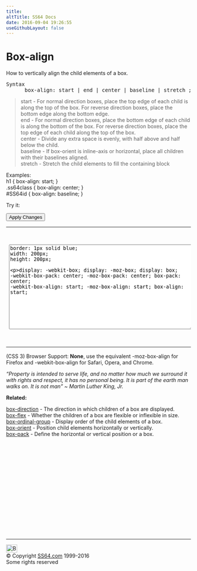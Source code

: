 ```yaml
---
title:
altTitle: SS64 Docs
date: 2016-09-04 19:26:55
useGithubLayout: false
---
```

<!-- #BeginLibraryItem "/Library/head_css.lbi" --><!-- #EndLibraryItem --><h1>Box-align</h1>
<p>How to vertically align the child elements of a box.</p>
<pre>Syntax
      box-align: start | end | center | baseline | stretch ;</pre>
<blockquote>
<p><span class="code">start</span> - For normal direction boxes, place the top edge of each child is along the top of the box. For reverse direction boxes, place the bottom edge along the bottom edge.<br>
<span class="code">end</span> - For normal direction boxes, place the bottom edge of each child is along the bottom of the box. For reverse direction boxes, place the top edge of each child along the top of the box.<br>
<span class="code">center</span> - Divide any extra space is evenly, with half above and half below the child.<br>
<span class="code">baseline</span> - If box-orient is inline-axis or horizontal, place all children with their baselines aligned.<br>
<span class="code">stretch</span> - Stretch the child elements to fill the containing block</p>
</blockquote>
<p>Examples:<br>
  <span class="code">h1 { box-align: start;  }<br>
    .ss64class { box-align: center; }</span><br>
    <span class="code">#SS64id { box-align: baseline;  }</span>    <br>
</p>
<p>Try it:</p><input type="button" onclick="ApplyStyle()" value="Apply Changes">
<table>
  <tbody><tr>
    <td><textarea name="tryit" id="trycode" cols="60" rows="15" onfocus="this.style.background='#fff';" onblur="this.style.background='#eee';" tabindex="1">border: 1px solid blue;
width: 200px;
height: 200px;

display: -webkit-box;
display:    -moz-box;
display:         box;
-webkit-box-pack: center;
   -moz-box-pack: center;
        box-pack: center;
-webkit-box-align: start;
   -moz-box-align: start;
        box-align: start;
</textarea></td>
    <td><div id="tryresult">This is a sample of text with a CSS border. The border helps to display the position of the text DIV.</div></td>
  </tr>
</tbody></table>
<p>(CSS 3) Browser Support:  <b>None</b>, use the equivalent <span class="code">-moz-box-align</span> for Firefox and <span class="code">-webkit-box-align</span> for Safari, Opera, and Chrome.</p>
<p class="quote"><i>“Property is intended to serve life, and no matter how much we surround it with rights and respect, it has no personal being. It is part of the earth man walks on. It is not man” ~   Martin Luther King, Jr.</i></p><p><b>Related:</b></p>
<p><a href="box-direction.html">box-direction</a> - The direction in which children of a box are displayed. <br>
<a href="box-flex.html">box-flex</a> - Whether the children of a box are flexible or inflexible in size.<br>
<a href="box-ordinal-group.html">box-ordinal-group</a> - Display order of the child elements of a box.<br>
<a href="box-orient.html">box-orient</a> - Position child elements horizontally or vertically. <br>
<a href="box-pack.html">box-pack</a> - Define the horizontal or vertical position or a box.</p><!-- #BeginLibraryItem "/Library/foot_css.lbi" --><p>
<!-- CSS -->
<ins class="adsbygoogle" style="display:inline-block;width:300px;height:250px" data-ad-client="ca-pub-6140977852749469" data-ad-slot="2739097502"></ins>
<script>
(adsbygoogle = window.adsbygoogle || []).push({});
</script></p>
<hr>
<div id="bl" class="footer"><a href="box-align.html#"><img src="../images/top.png" width="30" height="22" alt="Back to the Top"></a></div>
<div id="br" class="footer, tagline">© Copyright <a href="../index.html">SS64.com</a> 1999-2016<br>
Some rights reserved</div><!-- #EndLibraryItem -->

